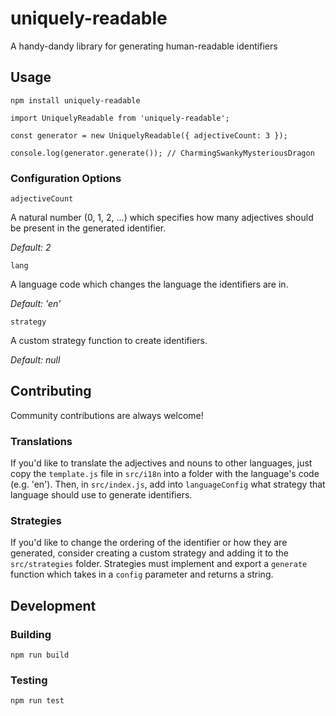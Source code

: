 # uniquely-readable

A handy-dandy library for generating human-readable identifiers

## Usage

`npm install uniquely-readable`

~~~
import UniquelyReadable from 'uniquely-readable';

const generator = new UniquelyReadable({ adjectiveCount: 3 });

console.log(generator.generate()); // CharmingSwankyMysteriousDragon
~~~

### Configuration Options

`adjectiveCount`

A natural number (0, 1, 2, ...) which specifies how many adjectives should be present in the generated identifier.

_Default: 2_

`lang`

A language code which changes the language the identifiers are in.

_Default: 'en'_

`strategy`

A custom strategy function to create identifiers.

_Default: null_

## Contributing

Community contributions are always welcome!

### Translations

If you'd like to translate the adjectives and nouns to other languages, just copy the `template.js` file in `src/i18n` into a folder with the language's code (e.g. 'en'). Then, in `src/index.js`, add into `languageConfig` what strategy that language should use to generate identifiers.

### Strategies

If you'd like to change the ordering of the identifier or how they are generated, consider creating a custom strategy and adding it to the `src/strategies` folder. Strategies must implement and export a `generate` function which takes in a `config` parameter and returns a string.

## Development

### Building

`npm run build`

### Testing

`npm run test`
